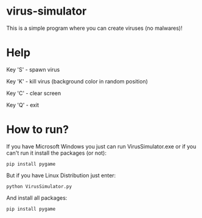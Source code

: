 # virus-simulator
This is a simple program where you can create viruses (no malwares)!

# Help

  Key 'S' - spawn virus
  
  Key 'K' - kill virus (background color in random position)
  
  Key 'C' - clear screen
  
  Key 'Q' - exit

# How to run?
If you have Microsoft Windows you just can run VirusSimulator.exe or if you can't run it install the packages (or not):
```
pip install pygame
```

But if you have Linux Distribution just enter:
```
python VirusSimulator.py
```
And install all packages:
```
pip install pygame
```
